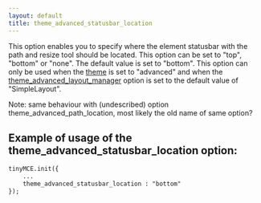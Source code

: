```yaml
---
layout: default
title: theme_advanced_statusbar_location
---
```


This option enables you to specify where the element statusbar with the path and resize tool should be located. This option can be set to "top", "bottom" or "none". The default value is set to "bottom". This option can only be used when the [theme](../configuration/Configuration3x@theme) is set to "advanced" and when the [theme_advanced_layout_manager](../configuration/Configuration3x@theme_advanced_layout_manager) option is set to the default value of "SimpleLayout".

Note: same behaviour with (undescribed) option theme_advanced_path_location, most likely the old name of same option?

## Example of usage of the theme_advanced_statusbar_location option:

```html
tinyMCE.init({
	...
	theme_advanced_statusbar_location : "bottom"
});
```